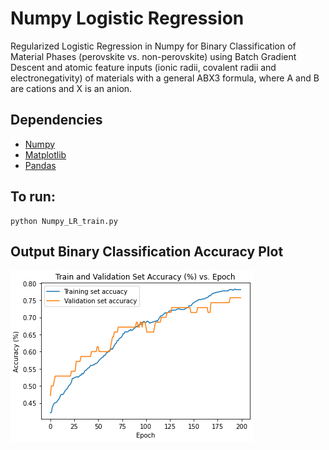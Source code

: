 # Numpy Logistic Regression

Regularized Logistic Regression in Numpy for Binary Classification of Material Phases (perovskite vs. non-perovskite) using Batch Gradient Descent and atomic feature inputs (ionic radii, covalent radii and electronegativity) of materials with a general ABX3 formula, where A and B are cations and X is an anion.

## Dependencies

- [Numpy](https://anaconda.org/conda-forge/numpy)
- [Matplotlib](https://anaconda.org/conda-forge/matplotlib)
- [Pandas](https://anaconda.org/conda-forge/pandas)

## To run:
```
python Numpy_LR_train.py 
```

## Output Binary Classification Accuracy Plot

![Alt text](/images/LR_plots.png) 
